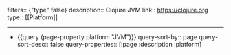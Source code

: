 filters:: {"type" false}
description:: Clojure JVM
link:: https://clojure.org
type:: [[Platform]]

- ---
- {{query (page-property platform "JVM")}}
  query-sort-by:: page
  query-sort-desc:: false
  query-properties:: [:page :description :platform]